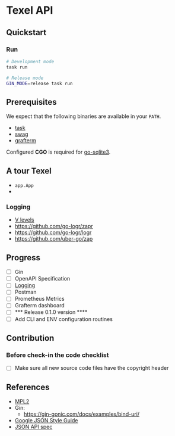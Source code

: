 # Texel API

## Quickstart

### Run

```bash
# Development mode
task run

# Release mode
GIN_MODE=release task run
```

## Prerequisites

We expect that the following binaries are available in your `PATH`.

  - [task](https://taskfile.dev/)
  - [swag](https://github.com/swaggo/swag)
  - [grafterm](https://github.com/slok/grafterm)

Configured **CGO** is required for [go-sqlite3](https://github.com/mattn/go-sqlite3?tab=readme-ov-file#installation).


## A tour Texel

  - `app.App`
  -

### Logging

  - [V levels](https://github.com/kubernetes/community/blob/master/contributors/devel/sig-instrumentation/logging.md#what-method-to-use)
  - https://github.com/go-logr/zapr
  - https://github.com/go-logr/logr
  - https://github.com/uber-go/zap



## Progress

  - [ ] Gin
  - [ ] OpenAPI Specification
  - [ ] [Logging](https://learninggolang.com/it5-gin-structured-logging.html)
  - [ ] Postman
  - [ ] Prometheus Metrics
  - [ ] Grafterm dashboard
  - [ ] *** Release 0.1.0 version ****
  - [ ] Add CLI and ENV configuration routines

## Contribution

### Before check-in the code checklist

  - [ ] Make sure all new source code files have the copyright header


## References

- [MPL2](https://www.mozilla.org/en-US/MPL/headers/)
- Gin:
  - https://gin-gonic.com/docs/examples/bind-uri/
- [Google JSON Style Guide](https://google.github.io/styleguide/jsoncstyleguide.xml)
- [JSON API spec](https://github.com/json-api/json-api)


